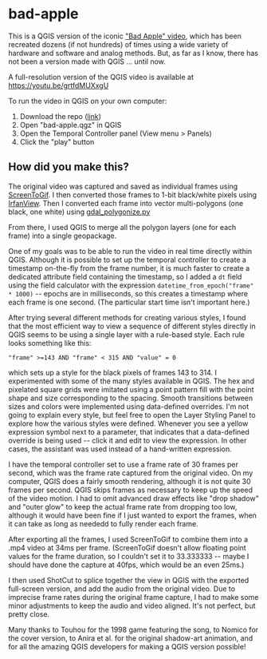 # bad-apple
This is a QGIS version of the iconic ["Bad Apple" video](https://www.youtube.com/watch?v=FtutLA63Cp8), which has been recreated dozens (if not hundreds) of times using a wide variety of hardware and software and analog methods.  But, as far as I know, there has not been a version made with QGIS ... until now.

A full-resolution version of the QGIS video is available at <https://youtu.be/grtfdMUXxgU>

To run the video in QGIS on your own computer:
1. Download the repo ([link](https://github.com/kgjenkins/bad-apple/archive/refs/heads/main.zip))
2. Open "bad-apple.qgz" in QGIS
3. Open the Temporal Controller panel (View menu > Panels)
4. Click the "play" button


## How did you make this?

The original video was captured and saved as individual frames using [ScreenToGif](https://github.com/NickeManarin/ScreenToGif).  I then converted those frames to 1-bit black/white pixels using [IrfanView](https://www.irfanview.com/).  Then I converted each frame into vector multi-polygons (one black, one white) using [gdal_polygonize.py](https://gdal.org/programs/gdal_polygonize.html)

From there, I used QGIS to merge all the polygon layers (one for each frame) into a single geopackage.

One of my goals was to be able to run the video in real time directly within QGIS.  Although it is possible to set up the temporal controller to create a timestamp on-the-fly from the frame number, it is much faster to create a dedicated attribute field containing the timestamp, so I added a `dt` field using the field calculator with the expression `datetime_from_epoch("frame" * 1000)` -- epochs are in milliseconds, so this creates a timestamp where each frame is one second.  (The particular start time isn't important here.)

After trying several different methods for creating various styles, I found that the most efficient way to view a sequence of different styles directly in QGIS seems to be using a single layer with a rule-based style.  Each rule looks something like this:

```
"frame" >=143 AND "frame" < 315 AND "value" = 0
```

which sets up a style for the black pixels of frames 143 to 314.  I experimented with some of the many styles available in QGIS.  The hex and pixelated square grids were imitated using a point pattern fill with the point shape and size corresponding to the spacing.  Smooth transitions between sizes and colors were implemented using data-defined overrides.  I'm not going to explain every style, but feel free to open the Layer Styling Panel to explore how the various styles were defined.  Whenever you see a yellow expression symbol next to a parameter, that indicates that a data-defined override is being used -- click it and edit to view the expression.  In other cases, the assistant was used instead of a hand-written expression.

I have the temporal controller set to use a frame rate of 30 frames per second, which was the frame rate captured from the original video.  On my computer, QGIS does a fairly smooth rendering, although it is not quite 30 frames per second.  QGIS skips frames as necessary to keep up the speed of the video motion.  I had to omit advanced draw effects like "drop shadow" and "outer glow" to keep the actual frame rate from dropping too low, although it would have been fine if I just wanted to export the frames, when it can take as long as neededd to fully render each frame.

After exporting all the frames, I used ScreenToGif to combine them into a .mp4 video at 34ms per frame.  (ScreenToGif doesn't allow floating point values for the frame duration, so I couldn't set it to 33.333333 -- maybe I should have done the capture at 40fps, which would be an even 25ms.)

I then used ShotCut to splice together the view in QGIS with the exported full-screen version, and add the audio from the original video.  Due to imprecise frame rates during the original frame capture, I had to make some minor adjustments to keep the audio and video aligned.  It's not perfect, but pretty close.

Many thanks to Touhou for the 1998 game featuring the song, to Nomico for the cover version, to Anira et al. for the original shadow-art animation, and for all the amazing QGIS developers for making a QGIS version possible!
